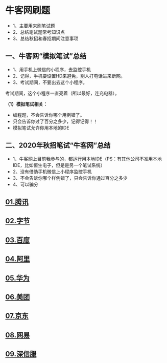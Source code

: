 # 牛客网刷题

- 1、主要用来刷笔试题
- 2、总结笔试题常考知识点
- 3、总结秋招和春招期间注意事项



## 一、牛客网“模拟笔试”总结

- 1、用手机上微信的小程序，去监控手机
- 2、记得，手机要设置HD来避免，别人打电话进来断网。
- 3、考试期间，不要出去这个小程序。

考试期间，这个小程序一直亮着（所以最好，连充电器）。

**（1）模拟笔试相关：**

- 编程题，不会告诉你哪个用例错了。
- 只会告诉你过了百分之多少，记得记得！！
- 模拟笔试允许你用本地的IDE



## 二、2020年秋招笔试“牛客网”总结

- 1、牛客网上目前我参与的，都运行用本地IDE（PS：有其他公司不准用本地IDE，比如恒生电子，但是是另一个笔试系统）
- 2、没有借助手机微信上小程序监控手机
- 3、不会告诉你哪个样例错了，只会告诉你通过百分之多少
- 4、可以骗分



## [01.腾讯](03.NowCoder/01.腾讯.md)
## [02.字节](03.NowCoder/02.字节/README.md)
## [03.百度](03.NowCoder/03.百度/README.md)

## [04.阿里](03.NowCoder/04.阿里/README.md)

## [05.华为](03.NowCoder/05.华为.md)

## [06.美团](03.NowCoder/06.美团.md)

## [07.京东](03.NowCoder/07.京东/README.md)

## [08.网易](03.NowCoder/08.网易/README.md)

## [09.深信服](03.NowCoder/09.深信服.md)